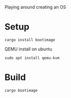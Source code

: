 Playing around creating an OS

# Setup
```
cargo install bootimage
```

QEMU install on ubuntu
```
sudo apt install qemu-kvm
```

# Build
```
cargo bootimage
```